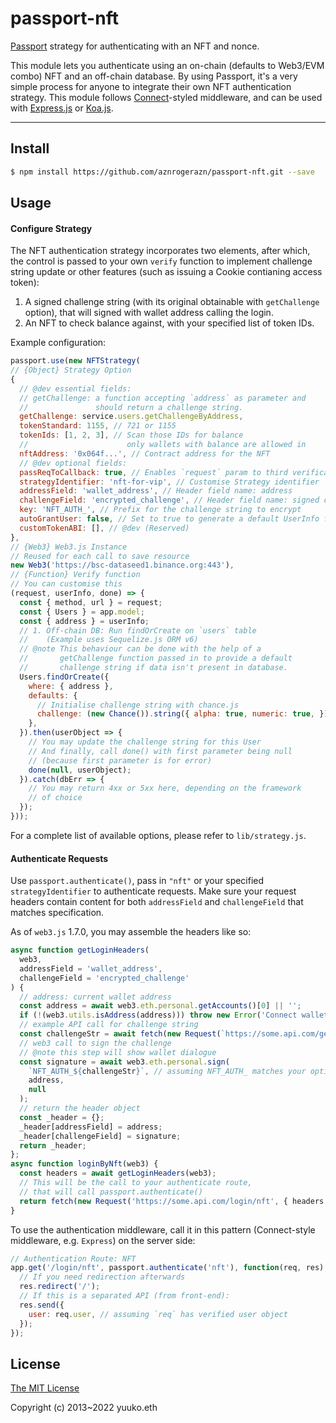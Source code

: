 # passport-nft

[Passport](https://passportjs.org/) strategy for authenticating with an NFT and nonce.

This module lets you authenticate using an on-chain (defaults to Web3/EVM combo)
NFT and an off-chain database. By using Passport, it's a very simple process for
anyone to integrate their own NFT authentication strategy. This module follows
[Connect](https://www.senchalabs.org/connect/)-styled middleware, and can be used
with [Express.js](https://expressjs.com/) or [Koa.js](https://koajs.com/).

---

## Install

```bash
$ npm install https://github.com/aznrogerazn/passport-nft.git --save
```

## Usage

#### Configure Strategy

The NFT authentication strategy incorporates two elements, after which, the control is passed to your own `verify` function to implement challenge string update or other features (such as issuing a Cookie contianing access token):

1. A signed challenge string (with its original obtainable with `getChallenge` option), that will signed with wallet address calling the login.
2. An NFT to check balance against, with your specified list of token IDs.

Example configuration:
```js
passport.use(new NFTStrategy(
// {Object} Strategy Option
{
  // @dev essential fields:
  // getChallenge: a function accepting `address` as parameter and
  //               should return a challenge string.
  getChallenge: service.users.getChallengeByAddress,
  tokenStandard: 1155, // 721 or 1155
  tokenIds: [1, 2, 3], // Scan those IDs for balance
  //                      only wallets with balance are allowed in
  nftAddress: '0x064f...', // Contract address for the NFT
  // @dev optional fields:
  passReqToCallback: true, // Enables `request` param to third verification function
  strategyIdentifier: 'nft-for-vip', // Customise Strategy identifier
  addressField: 'wallet_address', // Header field name: address
  challengeField: 'encrypted_challenge', // Header field name: signed challenge
  key: 'NFT_AUTH_', // Prefix for the challenge string to encrypt
  autoGrantUser: false, // Set to true to generate a default UserInfo for user object
  customTokenABI: [], // @dev (Reserved)
},
// {Web3} Web3.js Instance
// Reused for each call to save resource
new Web3('https://bsc-dataseed1.binance.org:443'),
// {Function} Verify function
// You can customise this 
(request, userInfo, done) => {
  const { method, url } = request;
  const { Users } = app.model;
  const { address } = userInfo;
  // 1. Off-chain DB: Run findOrCreate on `users` table
  //    (Example uses Sequelize.js ORM v6)
  // @note This behaviour can be done with the help of a
  //       getChallenge function passed in to provide a default
  //       challenge string if data isn't present in database.
  Users.findOrCreate({
    where: { address },
    defaults: {
      // Initialise challenge string with chance.js
      challenge: (new Chance()).string({ alpha: true, numeric: true, }),
    },
  }).then(userObject => {
    // You may update the challenge string for this User
    // And finally, call done() with first parameter being null
    // (because first parameter is for error)
    done(null, userObject);
  }).catch(dbErr => {
    // You may return 4xx or 5xx here, depending on the framework
    // of choice
  });
}));
```

For a complete list of available options, please refer to `lib/strategy.js`.

#### Authenticate Requests

Use `passport.authenticate()`, pass in `"nft"` or your specified `strategyIdentifier` to authenticate requests. Make sure your request headers contain content for both `addressField` and `challengeField` that matches specification.

As of `web3.js` 1.7.0, you may assemble the headers like so:

```js
async function getLoginHeaders(
  web3,
  addressField = 'wallet_address',
  challengeField = 'encrypted_challenge'
) {
  // address: current wallet address
  const address = await web3.eth.personal.getAccounts()[0] || '';
  if (!(web3.utils.isAddress(address))) throw new Error('Connect wallet first');
  // example API call for challenge string
  const challengeStr = await fetch(new Request(`https://some.api.com/getChallenge/${address}`));
  // web3 call to sign the challenge
  // @note this step will show wallet dialogue
  const signature = await web3.eth.personal.sign(
    `NFT_AUTH_${challengeStr}`, // assuming NFT_AUTH_ matches your option.key
    address,
    null
  );
  // return the header object
  const _header = {};
  _header[addressField] = address;
  _header[challengeField] = signature;
  return _header;
};
async function loginByNft(web3) {
  const headers = await getLoginHeaders(web3);
  // This will be the call to your authenticate route,
  // that will call passport.authenticate()
  return fetch(new Request('https://some.api.com/login/nft', { headers }));
}
```

To use the authentication middleware, call it in this pattern (Connect-style middleware, e.g. `Express`) on the server side:

```js
// Authentication Route: NFT
app.get('/login/nft', passport.authenticate('nft'), function(req, res) {
  // If you need redirection afterwards
  res.redirect('/');
  // If this is a separated API (from front-end):
  res.send({
    user: req.user, // assuming `req` has verified user object
  });
});
```

## License

[The MIT License](http://opensource.org/licenses/MIT)

Copyright (c) 2013~2022 yuuko.eth

